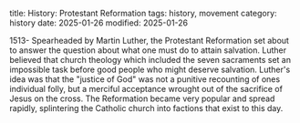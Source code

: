 title: History: Protestant Reformation
tags: history, movement
category: history
date: 2025-01-26
modified: 2025-01-26


1513-
Spearheaded by Martin Luther,
 the Protestant Reformation set about to answer the question about
 what one must do to attain salvation. Luther believed that church
 theology which included the seven sacraments set an
 impossible task before good people who might deserve salvation.
 Luther's idea was that the "justice of God" was not a punitive
 recounting of ones individual folly, but a merciful acceptance
 wrought out of the sacrifice of Jesus on the cross. The Reformation
 became very popular and spread rapidly, splintering the Catholic
 church into factions that exist to this day.




